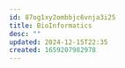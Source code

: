 ```yaml
---
id: 87og1xy2ombbjc6vnja3i25
title: BioInformatics
desc: ""
updated: 2024-12-15T22:35
created: 1659207982978
---
```

